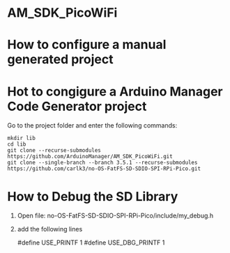 # AM_SDK_PicoWiFi


# How to configure a manual generated project


# Hot to congigure a Arduino Manager Code Generator project

Go to the project folder and enter the following commands:

```
mkdir lib
cd lib
git clone --recurse-submodules https://github.com/ArduinoManager/AM_SDK_PicoWiFi.git
git clone --single-branch --branch 3.5.1 --recurse-submodules https://github.com/carlk3/no-OS-FatFS-SD-SDIO-SPI-RPi-Pico.git
```


# How to Debug the SD Library

1) Open file: no-OS-FatFS-SD-SDIO-SPI-RPi-Pico/include/my_debug.h
2) add the following lines

    #define USE_PRINTF 1
    #define USE_DBG_PRINTF 1